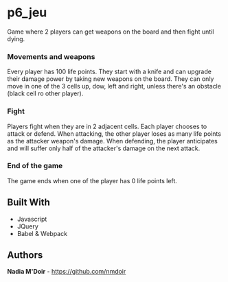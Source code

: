 # p6_jeu

Game where 2 players can get weapons on the board and then fight until dying.

### Movements and weapons
Every player has 100 life points. They start with a knife and can upgrade their damage power by taking new weapons on the board. They can only move in one of the 3 cells up, dow, left and right, unless there's an obstacle (black cell ro other player).

### Fight
Players fight when they are in 2 adjacent cells. Each player chooses to attack or defend. When attacking, the other player loses as many life points as the attacker weapon's damage. When defending, the player anticipates and will suffer only half of the attacker's damage on the next attack.

### End of the game
The game ends when one of the player has 0 life points left.


## Built With

* Javascript
* JQuery
* Babel & Webpack

## Authors

**Nadia M'Doir** - https://github.com/nmdoir
